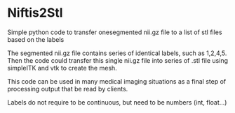 # Niftis2Stl
Simple python code to transfer onesegmented nii.gz file to a list of stl files based on the labels

The segmented nii.gz file contains series of identical labels, such as 1,2,4,5. Then the code could transfer this single nii.gz file into series of .stl file using simpleITK and vtk to create the mesh. 

This code can be used in many medical imaging situations as a final step of processing output that be read by clients.

Labels do not require to be continuous, but need to be numbers (int, float...)
